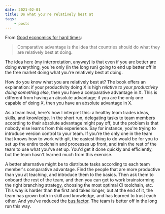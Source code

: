 ```yaml
---
date: 2021-02-01
title: Do what you're relatively best at
tags:
    - posts
---
```



From [Good economics for hard times](https://www.amazon.com/Good-Economics-Times-Abhijit-Banerjee-ebook/dp/B07PCQLKSS):

> Comparative advantage is the idea that countries should do what they are relatively best at doing.


The idea here (my interpretation, anyway) is that even if you are better are doing everything, you're only (in the long run) going to end up better off in the free market doing what you're relatively best at doing.

How do you know what you are relatively best at? The book offers an explanation: if your productivity doing X is high _relative to your productivity doing something else_, then you have a comparative advantage in X. This is different from having an absolute advantage; if you are the only one capable of doing X, then you have an absolute advantage in X.

As a team lead, here's how I interpret this: a healthy team trades ideas, skills, and knowledge. In the short run, delegating tasks to team members according to their absolute advantage might pay off, but the problem is that nobody else learns from this experience. Say for instance, you're trying to introduce version control to your team. If you're the only one in the team that knows how to work with git, the easiest thing to do would be for you to set up the entire toolchain and processes up front, and train the rest of the team to use what you've set up. You'd get it done quickly and efficiently, but the team hasn't learned much from this exercise.

A better alternative might be to distribute tasks according to each team member's comparative advantage. Find the people that are more productive than you at teaching, and introduce them to the basics. Then ask them to onboard the rest of the team, and then you can get to work brainstorming the right branching strategy, choosing the most optimal CI toolchain, etc. This way is harder than the first and takes longer, but at the end of it, the team has grown both in skill and knowledge, and has learned to trust each other. And you've reduced the [bus factor](https://en.wikipedia.org/wiki/Bus_factor). The team is better off in the long run this way.

